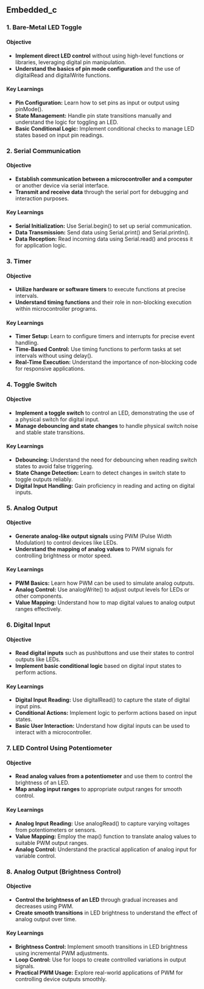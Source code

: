 ## ****Embedded_c****

### ****1\. Bare-Metal LED Toggle****

#### **Objective**

- **Implement direct LED control** without using high-level functions or libraries, leveraging digital pin manipulation.
- **Understand the basics of pin mode configuration** and the use of digitalRead and digitalWrite functions.

#### **Key Learnings**

- **Pin Configuration:** Learn how to set pins as input or output using pinMode().
- **State Management:** Handle pin state transitions manually and understand the logic for toggling an LED.
- **Basic Conditional Logic:** Implement conditional checks to manage LED states based on input pin readings.

### ****2\. Serial Communication****

#### **Objective**

- **Establish communication between a microcontroller and a computer** or another device via serial interface.
- **Transmit and receive data** through the serial port for debugging and interaction purposes.

#### **Key Learnings**

- **Serial Initialization:** Use Serial.begin() to set up serial communication.
- **Data Transmission:** Send data using Serial.print() and Serial.println().
- **Data Reception:** Read incoming data using Serial.read() and process it for application logic.

### ****3\. Timer****

#### **Objective**

- **Utilize hardware or software timers** to execute functions at precise intervals.
- **Understand timing functions** and their role in non-blocking execution within microcontroller programs.

#### **Key Learnings**

- **Timer Setup:** Learn to configure timers and interrupts for precise event handling.
- **Time-Based Control:** Use timing functions to perform tasks at set intervals without using delay().
- **Real-Time Execution:** Understand the importance of non-blocking code for responsive applications.

### ****4\. Toggle Switch****

#### **Objective**

- **Implement a toggle switch** to control an LED, demonstrating the use of a physical switch for digital input.
- **Manage debouncing and state changes** to handle physical switch noise and stable state transitions.

#### **Key Learnings**

- **Debouncing:** Understand the need for debouncing when reading switch states to avoid false triggering.
- **State Change Detection:** Learn to detect changes in switch state to toggle outputs reliably.
- **Digital Input Handling:** Gain proficiency in reading and acting on digital inputs.

### ****5\. Analog Output****

#### **Objective**

- **Generate analog-like output signals** using PWM (Pulse Width Modulation) to control devices like LEDs.
- **Understand the mapping of analog values** to PWM signals for controlling brightness or motor speed.

#### **Key Learnings**

- **PWM Basics:** Learn how PWM can be used to simulate analog outputs.
- **Analog Control:** Use analogWrite() to adjust output levels for LEDs or other components.
- **Value Mapping:** Understand how to map digital values to analog output ranges effectively.

### ****6\. Digital Input****

#### **Objective**

- **Read digital inputs** such as pushbuttons and use their states to control outputs like LEDs.
- **Implement basic conditional logic** based on digital input states to perform actions.

#### **Key Learnings**

- **Digital Input Reading:** Use digitalRead() to capture the state of digital input pins.
- **Conditional Actions:** Implement logic to perform actions based on input states.
- **Basic User Interaction:** Understand how digital inputs can be used to interact with a microcontroller.

### ****7\. LED Control Using Potentiometer****

#### **Objective**

- **Read analog values from a potentiometer** and use them to control the brightness of an LED.
- **Map analog input ranges** to appropriate output ranges for smooth control.

#### **Key Learnings**

- **Analog Input Reading:** Use analogRead() to capture varying voltages from potentiometers or sensors.
- **Value Mapping:** Employ the map() function to translate analog values to suitable PWM output ranges.
- **Analog Control:** Understand the practical application of analog input for variable control.

### ****8\. Analog Output (Brightness Control)****

#### **Objective**

- **Control the brightness of an LED** through gradual increases and decreases using PWM.
- **Create smooth transitions** in LED brightness to understand the effect of analog output over time.

#### **Key Learnings**

- **Brightness Control:** Implement smooth transitions in LED brightness using incremental PWM adjustments.
- **Loop Control:** Use for loops to create controlled variations in output signals.
- **Practical PWM Usage:** Explore real-world applications of PWM for controlling device outputs smoothly.
